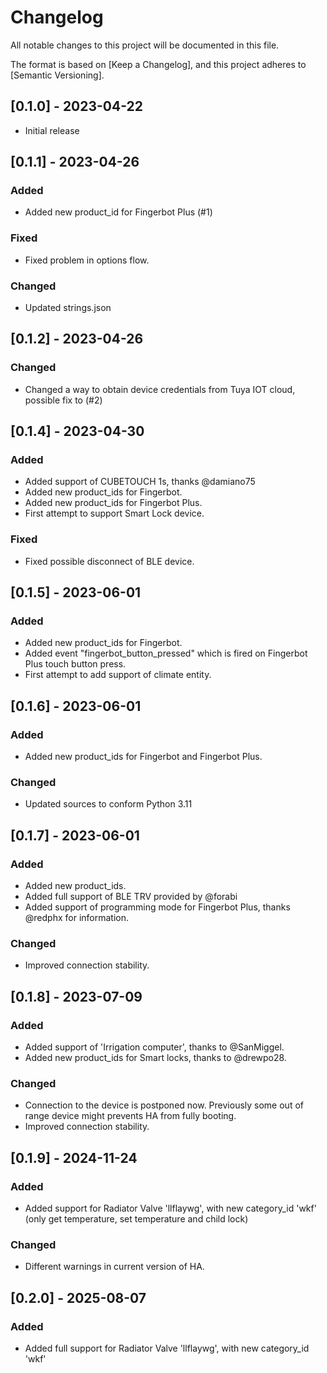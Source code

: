 # Changelog

All notable changes to this project will be documented in this file.

The format is based on [Keep a Changelog],
and this project adheres to [Semantic Versioning].

## [0.1.0] - 2023-04-22

- Initial release


## [0.1.1] - 2023-04-26

### Added

- Added new product_id for Fingerbot Plus (#1)

### Fixed

- Fixed problem in options flow.

### Changed

- Updated strings.json


## [0.1.2] - 2023-04-26

### Changed

- Changed a way to obtain device credentials from Tuya IOT cloud, possible fix to (#2)

## [0.1.4] - 2023-04-30

### Added

- Added support of CUBETOUCH 1s, thanks @damiano75
- Added new product_ids for Fingerbot.
- Added new product_ids for Fingerbot Plus.
- First attempt to support Smart Lock device.

### Fixed

- Fixed possible disconnect of BLE device.

## [0.1.5] - 2023-06-01

### Added

- Added new product_ids for Fingerbot.
- Added event "fingerbot_button_pressed" which is fired on Fingerbot Plus touch button press.
- First attempt to add support of climate entity.

## [0.1.6] - 2023-06-01

### Added

- Added new product_ids for Fingerbot and Fingerbot Plus.

### Changed

- Updated sources to conform Python 3.11

## [0.1.7] - 2023-06-01

### Added

- Added new product_ids.
- Added full support of BLE TRV provided by @forabi
- Added support of programming mode for Fingerbot Plus, thanks @redphx for information.

### Changed

- Improved connection stability.

## [0.1.8] - 2023-07-09

### Added

- Added support of 'Irrigation computer', thanks to @SanMiggel.
- Added new product_ids for Smart locks, thanks to @drewpo28.

### Changed

- Connection to the device is postponed now. Previously some out of range device might prevents HA from fully booting.
- Improved connection stability.

## [0.1.9] - 2024-11-24

### Added

- Added support for Radiator Valve 'llflaywg', with new category_id 'wkf' (only get temperature, set temperature and child lock)

### Changed

- Different warnings in current version of HA.

## [0.2.0] - 2025-08-07

### Added

- Added full support for Radiator Valve 'llflaywg', with new category_id 'wkf'
